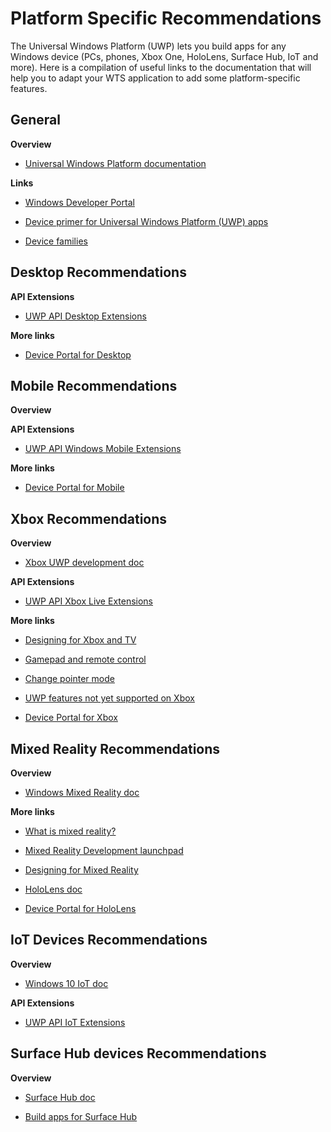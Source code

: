 # Platform Specific Recommendations

The Universal Windows Platform (UWP) lets you build apps for any Windows device (PCs, phones, Xbox One, HoloLens, Surface Hub, IoT and more).
Here is a compilation of useful links to the documentation that will help you to adapt your WTS application to add some platform-specific features.

## General

**Overview**
 - [Universal Windows Platform documentation](https://docs.microsoft.com/windows/uwp/)

**Links**

 - [Windows Developer Portal](https://developer.microsoft.com/windows)

 - [Device primer for Universal Windows Platform (UWP) apps](https://docs.microsoft.com/windows/uwp/design/devices/)

 - [Device families](https://docs.microsoft.com/uwp/extension-sdks/device-families-overview)

## Desktop Recommendations

**API Extensions**

 - [UWP API Desktop Extensions](https://docs.microsoft.com/uwp/extension-sdks/windows-desktop-extension-sdk)

**More links**

 - [Device Portal for Desktop](https://docs.microsoft.com/windows/uwp/debug-test-perf/device-portal-desktop)

## Mobile Recommendations
**Overview**

**API Extensions**

 - [UWP API Windows Mobile Extensions](https://docs.microsoft.com/uwp/extension-sdks/windows-mobile-extension-sdk)

**More links**

 - [Device Portal for Mobile](https://docs.microsoft.com/windows/uwp/debug-test-perf/device-portal-mobile)

## Xbox Recommendations
**Overview**

 - [Xbox UWP development doc](https://docs.microsoft.com/windows/uwp/xbox-apps)

**API Extensions**

 - [UWP API Xbox Live Extensions](https://docs.microsoft.com/uwp/extension-sdks/xbox-live-extensions)

**More links**

 - [Designing for Xbox and TV](https://docs.microsoft.com/windows/uwp/design/devices/designing-for-tv)

 - [Gamepad and remote control](https://docs.microsoft.com/windows/uwp/design/devices/designing-for-tv#gamepad-and-remote-control)

 - [Change pointer mode](https://docs.microsoft.com/windows/uwp/design/devices/designing-for-tv#mouse-mode)

 - [UWP features not yet supported on Xbox](https://docs.microsoft.com/uwp/extension-sdks/uwp-limitations-on-xbox)

 - [Device Portal for Xbox](https://docs.microsoft.com/windows/uwp/debug-test-perf/device-portal-xbox)

## Mixed Reality Recommendations
**Overview**

 - [Windows Mixed Reality doc](https://docs.microsoft.com/windows/mixed-reality/)

**More links**

 - [What is mixed reality?](https://docs.microsoft.com/windows/mixed-reality/mixed-reality)

 - [Mixed Reality Development launchpad](https://docs.microsoft.com/windows/mixed-reality/development)

 - [Designing for Mixed Reality](https://docs.microsoft.com/windows/uwp/design/devices/designing-for-mr)

 - [HoloLens doc](https://docs.microsoft.com/hololens/)

 - [Device Portal for HoloLens](https://docs.microsoft.com/windows/uwp/debug-test-perf/device-portal-hololens)

## IoT Devices Recommendations
**Overview**

 - [Windows 10 IoT doc](https://docs.microsoft.com/windows/iot-core/)

**API Extensions**

 - [UWP API IoT Extensions](https://docs.microsoft.com/uwp/extension-sdks/windows-iot-extension-sdk)

## Surface Hub devices Recommendations

**Overview**

 - [Surface Hub doc](https://docs.microsoft.com/surface-hub/)

 - [Build apps for Surface Hub](https://developer.microsoft.com/windows/surfacehub)